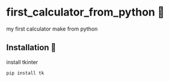 # first_calculator_from_python 🧮
my first calculator make from python

## Installation 📩

install tkinter
```bash
pip install tk
```
